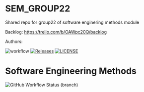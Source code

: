 # SEM_GROUP22

Shared repo for group22 of software enginering methods module

Backlog: https://trello.com/b/OAWpc20Q/backlog

 Authors:

![workflow](https://github.com/40511028/SEM_GROUP22/actions/workflows/main.yml/badge.svg)
[![Releases](https://img.shields.io/github/release/40511028/sem/all.svg?style=flat-square)](https://github.com/40511028/sem/releases)
[![LICENSE](https://img.shields.io/github/license/40511028/sem.svg?style=flat-square)](https://github.com/40511028/sem/blob/master/LICENSE)

# Software Engineering Methods
![GitHub Workflow Status (branch)](https://img.shields.io/github/workflow/status/40511028/SEM_GROUP22/Checkout/develop?style=flat-square)